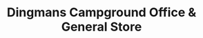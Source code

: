 ---
title: "Dingmans Campground Office & General Store"
url: /dingmans-ferry/dingmans-campground-office-und-general-store/
shop: Allgemein
---